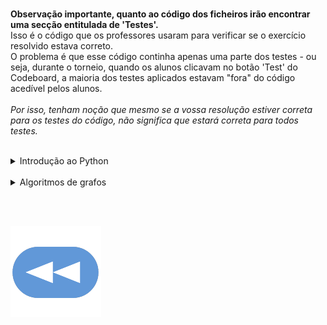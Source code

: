<br>**Observação importante, quanto ao código dos ficheiros irão encontrar uma secção entitulada de 'Testes'.**
<br>Isso é o código que os professores usaram para verificar se o exercício resolvido estava correto.
<br>O problema é que esse código continha apenas uma parte dos testes - ou seja, durante o torneio, quando os alunos clicavam no botão 'Test' do Codeboard, a maioria dos testes aplicados estavam "fora" do código acedível pelos alunos.
<br>
<br>*Por isso, tenham noção que mesmo se a vossa resolução estiver correta para os testes do código, não significa que estará correta para todos testes.*

<br>

<details>
    <summary>Introdução ao Python</summary>

<ul>
<details><summary><a href="1ºT/aloca.html">Aloca</a></summary>https://codeboard.io/projects/311283</details>
<details><summary><a href="1ºT/apelidos.html">Apelidos</a></summary>https://codeboard.io/projects/311284</details>
<details><summary><a href="1ºT/cruzamentos.html">Cruzamentos</a></summary>https://codeboard.io/projects/311285</details>
<details><summary><a href="1ºT/diferentes.html">Diferentes</a></summary></details>
<details><summary><a href="1ºT/fatoriza.html">Fatoriza</a></summary></details>
<details><summary><a href="1ºT/formata.html">Formata</a></summary>https://codeboard.io/projects/312631</details>
<details><summary><a href="1ºT/formula1.html">Formula 1</a></summary></details>
<details><summary><a href="1ºT/frequenica.html">Frequência</a></summary>https://codeboard.io/projects/311413</details>
<details><summary><a href="1ºT/futebol.html">Futebol</a></summary>https://codeboard.io/projects/311417</details>
<details><summary><a href="1ºT/hacker.html">Hacker</a></summary>https://codeboard.io/projects/311431</details>
<details><summary><a href="1ºT/horaio.html">Horário</a></summary>https://codeboard.io/projects/312630</details>
<details><summary><a href="1ºT/isbn.html">ISBN</a></summary>https://codeboard.io/projects/311435</details>
<details><summary><a href="1ºT/repete.html">Repete</a></summary></details>
<details><summary><a href="1ºT/robot.html">Robot</a></summary>https://codeboard.io/projects/311441</details>
<details><summary><a href="1ºT/area.html">Area</a></summary></details>
</ul>
</details>

<br>

<details>
    <summary>Algoritmos de grafos</summary>

<ul>
<details><summary><a href="2ºT/area.html">Aloca</a> -- <a href="https://codeboard.io/projects/318576">Codeboard</a></summary></details>
</ul>
</details>

<br><br>

[![retroceder](https://raw.githubusercontent.com/David81820/Recursos-LCC/main/Rewind.png)](https://david81820.github.io/Recursos-LCC/2ano/2sem/LA2)
